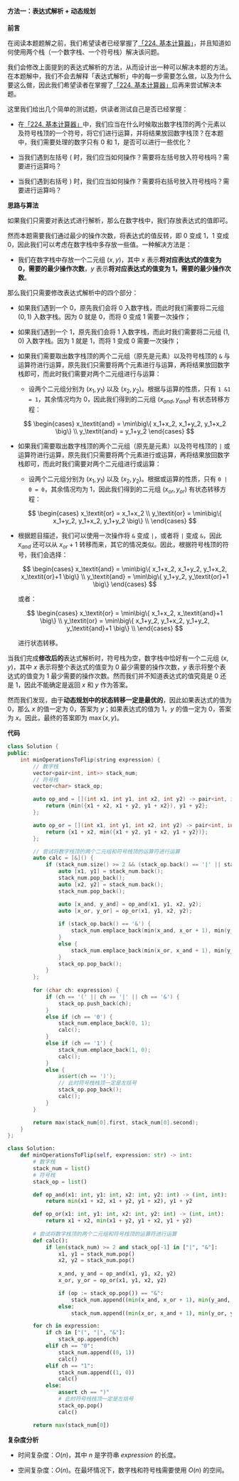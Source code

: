 #### 方法一：表达式解析 + 动态规划

**前言**

在阅读本题题解之前，我们希望读者已经掌握了[「224. 基本计算器」](https://leetcode-cn.com/problems/basic-calculator/)，并且知道如何使用两个栈（一个数字栈、一个符号栈）解决该问题。

我们会修改上面提到的表达式解析的方法，从而设计出一种可以解决本题的方法。在本题解中，我们不会去解释「表达式解析」中的每一步需要怎么做，以及为什么要这么做，因此我们希望读者在掌握了[「224. 基本计算器」](https://leetcode-cn.com/problems/basic-calculator/)后再来尝试解决本题。

这里我们给出几个简单的测试题，供读者测试自己是否已经掌握：

- 在[「224. 基本计算器」](https://leetcode-cn.com/problems/basic-calculator/)中，我们应当在什么时候取出数字栈顶的两个元素以及符号栈顶的一个符号，将它们进行运算，并将结果放回数字栈顶？在本题中，我们需要处理的数字只有 $0$ 和 $1$，是否可以进行一些优化？

- 当我们遇到左括号 $($ 时，我们应当如何操作？需要将左括号放入符号栈吗？需要进行运算吗？

- 当我们遇到右括号 $)$ 时，我们应当如何操作？需要将右括号放入符号栈吗？需要进行运算吗？

**思路与算法**

如果我们只需要对表达式进行解析，那么在数字栈中，我们存放表达式的值即可。

然而本题需要我们通过最少的操作次数，将表达式的值反转，即 $0$ 变成 $1$，$1$ 变成 $0$，因此我们可以考虑在数字栈中多存放一些值。一种解决方法是：

- 我们在数字栈中存放一个二元组 $(x, y)$，其中 $x$ 表示**将对应表达式的值变为 $0$，需要的最少操作次数**，$y$ 表示**将对应表达式的值变为 $1$，需要的最少操作次数**。

那么我们只需要修改表达式解析中的四个部分：

- 如果我们遇到一个 $0$，原先我们会将 $0$ 入数字栈，而此时我们需要将二元组 $(0, 1)$ 入数字栈。因为 $0$ 就是 $0$，而将 $0$ 变成 $1$ 需要一次操作；

- 如果我们遇到一个 $1$，原先我们会将 $1$ 入数字栈，而此时我们需要将二元组 $(1, 0)$ 入数字栈。因为 $1$ 就是 $1$，而将 $1$ 变成 $0$ 需要一次操作；

- 如果我们需要取出数字栈顶的两个二元组（原先是元素）以及符号栈顶的 $\texttt{\&}$ 与运算符进行运算，原先我们只需要将两个元素进行与运算，再将结果放回数字栈即可，而此时我们需要对两个二元组进行与运算：

    - 设两个二元组分别为 $(x_1, y_1)$ 以及 $(x_2, y_2)$。根据与运算的性质，只有 $\texttt{1 \& 1 = 1}$，其余情况均为 $0$，因此我们得到的二元组 $(x_\textit{and}, y_\textit{and})$ 有状态转移方程：

    $$
    \begin{cases}
    x_\textit{and} = \min\big\{ x_1+x_2, x_1+y_2, y_1+x_2 \big\} \\
    y_\textit{and} = y_1+y_2
    \end{cases}
    $$

- 如果我们需要取出数字栈顶的两个二元组（原先是元素）以及符号栈顶的 $\texttt{|}$ 或运算符进行运算，原先我们只需要将两个元素进行或运算，再将结果放回数字栈即可，而此时我们需要对两个二元组进行或运算：

    - 设两个二元组分别为 $(x_1, y_1)$ 以及 $(x_2, y_2)$。根据或运算的性质，只有 $\texttt{0 | 0 = 0}$，其余情况均为 $1$，因此我们得到的二元组 $(x_\textit{or}, y_\textit{or})$ 有状态转移方程：

    $$
    \begin{cases}
    x_\textit{or} = x_1+x_2 \\
    y_\textit{or} = \min\big\{ x_1+y_2, y_1+x_2, y_1+y_2 \big\} \\
    \end{cases}
    $$

- 根据题目描述，我们可以使用一次操作将 $\texttt{\&}$ 变成 $\texttt{|}$，或者将 $\texttt{|}$ 变成 $\texttt{\&}$，因此 $x_\textit{and}$ 还可以从 $x_\textit{or}+1$ 转移而来，其它的情况类似。因此，根据符号栈顶的符号，我们会选择：

    $$
    \begin{cases}
    x_\textit{and} = \min\big\{ x_1+x_2, x_1+y_2, y_1+x_2, x_\textit{or}+1 \big\} \\
    y_\textit{and} = \min\big\{ y_1+y_2, y_\textit{or}+1 \big\}
    \end{cases}
    $$

    或者：

    $$
    \begin{cases}
    x_\textit{or} = \min\big\{ x_1+x_2, x_\textit{and}+1 \big\} \\
    y_\textit{or} = \min\big\{ x_1+y_2, y_1+x_2, y_1+y_2, y_\textit{and}+1 \big\} \\
    \end{cases}
    $$

    进行状态转移。

当我们完成**修改后的**表达式解析时，符号栈为空，数字栈中恰好有一个二元组 $(x, y)$，其中 $x$ 表示将整个表达式的值变为 $0$ 最少需要的操作次数，$y$ 表示将整个表达式的值变为 $1$ 最少需要的操作次数。然而我们并不知道表达式的值究竟是 $0$ 还是 $1$，因此不能确定是返回 $x$ 和 $y$ 作为答案。

然而我们发现，由于**动态规划中的状态转移一定是最优的**，因此如果表达式的值为 $0$，那么 $x$ 的值一定为 $0$，答案为 $y$；如果表达式的值为 $1$，$y$ 的值一定为 $0$，答案为 $x$。因此，最终的答案即为 $\max(x, y)$。

**代码**

```C++ [sol1-C++]
class Solution {
public:
    int minOperationsToFlip(string expression) {
        // 数字栈
        vector<pair<int, int>> stack_num;
        // 符号栈
        vector<char> stack_op;

        auto op_and = [](int x1, int y1, int x2, int y2) -> pair<int, int> {
            return {min({x1 + x2, x1 + y2, y1 + x2}), y1 + y2};
        };

        auto op_or = [](int x1, int y1, int x2, int y2) -> pair<int, int> {
            return {x1 + x2, min({x1 + y2, y1 + x2, y1 + y2})};
        };

        // 尝试将数字栈顶的两个二元组和符号栈顶的运算符进行运算
        auto calc = [&]() {
            if (stack_num.size() >= 2 && (stack_op.back() == '|' || stack_op.back() == '&')) {
                auto [x1, y1] = stack_num.back();
                stack_num.pop_back();
                auto [x2, y2] = stack_num.back();
                stack_num.pop_back();

                auto [x_and, y_and] = op_and(x1, y1, x2, y2);
                auto [x_or, y_or] = op_or(x1, y1, x2, y2);
                
                if (stack_op.back() == '&') {
                    stack_num.emplace_back(min(x_and, x_or + 1), min(y_and, y_or + 1));
                }
                else {
                    stack_num.emplace_back(min(x_or, x_and + 1), min(y_or, y_and + 1));
                }
                stack_op.pop_back();
            }
        };
        
        for (char ch: expression) {
            if (ch == '(' || ch == '|' || ch == '&') {
                stack_op.push_back(ch);
            }
            else if (ch == '0') {
                stack_num.emplace_back(0, 1);
                calc();
            }
            else if (ch == '1') {
                stack_num.emplace_back(1, 0);
                calc();
            }
            else {
                assert(ch == ')');
                // 此时符号栈栈顶一定是左括号
                stack_op.pop_back();
                calc();
            }
        }

        return max(stack_num[0].first, stack_num[0].second);
    }
};
```

```Python [sol1-Python3]
class Solution:
    def minOperationsToFlip(self, expression: str) -> int:
        # 数字栈
        stack_num = list()
        # 符号栈
        stack_op = list()

        def op_and(x1: int, y1: int, x2: int, y2: int) -> (int, int):
            return min(x1 + x2, x1 + y2, y1 + x2), y1 + y2

        def op_or(x1: int, y1: int, x2: int, y2: int) -> (int, int):
            return x1 + x2, min(x1 + y2, y1 + x2, y1 + y2)
        
        # 尝试将数字栈顶的两个二元组和符号栈顶的运算符进行运算
        def calc():
            if len(stack_num) >= 2 and stack_op[-1] in ["|", "&"]:
                x1, y1 = stack_num.pop()
                x2, y2 = stack_num.pop()
                
                x_and, y_and = op_and(x1, y1, x2, y2)
                x_or, y_or = op_or(x1, y1, x2, y2)

                if (op := stack_op.pop()) == "&":
                    stack_num.append((min(x_and, x_or + 1), min(y_and, y_or + 1)))
                else:
                    stack_num.append((min(x_or, x_and + 1), min(y_or, y_and + 1)))

        for ch in expression:
            if ch in ["(", "|", "&"]:
                stack_op.append(ch)
            elif ch == "0":
                stack_num.append((0, 1))
                calc()
            elif ch == "1":
                stack_num.append((1, 0))
                calc()
            else:
                assert ch == ")"
                # 此时符号栈栈顶一定是左括号
                stack_op.pop()
                calc()

        return max(stack_num[0])
```

**复杂度分析**

- 时间复杂度：$O(n)$，其中 $n$ 是字符串 $\textit{expression}$ 的长度。

- 空间复杂度：$O(n)$。在最坏情况下，数字栈和符号栈需要使用 $O(n)$ 的空间。